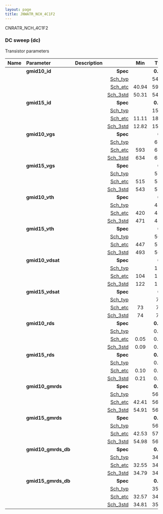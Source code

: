 ```yaml
---
layout: page
title: JNWATR_NCH_4C1F2
---
```



CNRATR_NCH_4C1F2

### DC sweep (dc)

Transistor parameters



|**Name**|**Parameter**|**Description**| |**Min**|**Typ**|**Max**| Unit|
|:---|:---|:---|---:|:---:|:---:|:---:| ---:|
||**gmid10\_id** || **Spec**  |  | **0.00** |  | **uA** |
| | | |<a href='results/dc_Sch_typical.html'>Sch_typ</a>| | 54.82 |  | |
| | | |<a href='results/dc_Sch_etc.html'>Sch_etc</a>|40.94 | 59.78 | 80.27 | |
| | | |<a href='results/dc_Sch_mc.html'>Sch_3std</a>|50.31 | 54.94 | 59.56 | |
||**gmid15\_id** || **Spec**  |  | **0.00** |  | **uA** |
| | | |<a href='results/dc_Sch_typical.html'>Sch_typ</a>| | 15.18 |  | |
| | | |<a href='results/dc_Sch_etc.html'>Sch_etc</a>|11.11 | 18.32 | 29.22 | |
| | | |<a href='results/dc_Sch_mc.html'>Sch_3std</a>|12.82 | 15.24 | 17.67 | |
||**gmid10\_vgs** || **Spec**  |  | **0** |  | **mV** |
| | | |<a href='results/dc_Sch_typical.html'>Sch_typ</a>| | 657 |  | |
| | | |<a href='results/dc_Sch_etc.html'>Sch_etc</a>|593 | 653 | 715 | |
| | | |<a href='results/dc_Sch_mc.html'>Sch_3std</a>|634 | 659 | 683 | |
||**gmid15\_vgs** || **Spec**  |  | **0** |  | **mV** |
| | | |<a href='results/dc_Sch_typical.html'>Sch_typ</a>| | 570 |  | |
| | | |<a href='results/dc_Sch_etc.html'>Sch_etc</a>|515 | 582 | 650 | |
| | | |<a href='results/dc_Sch_mc.html'>Sch_3std</a>|543 | 571 | 599 | |
||**gmid10\_vth** || **Spec**  |  | **0** |  | **mV** |
| | | |<a href='results/dc_Sch_typical.html'>Sch_typ</a>| | 486 |  | |
| | | |<a href='results/dc_Sch_etc.html'>Sch_etc</a>|420 | 483 | 551 | |
| | | |<a href='results/dc_Sch_mc.html'>Sch_3std</a>|471 | 487 | 502 | |
||**gmid15\_vth** || **Spec**  |  | **0** |  | **mV** |
| | | |<a href='results/dc_Sch_typical.html'>Sch_typ</a>| | 507 |  | |
| | | |<a href='results/dc_Sch_etc.html'>Sch_etc</a>|447 | 515 | 582 | |
| | | |<a href='results/dc_Sch_mc.html'>Sch_3std</a>|493 | 508 | 523 | |
||**gmid10\_vdsat** || **Spec**  |  | **0** |  | **mV** |
| | | |<a href='results/dc_Sch_typical.html'>Sch_typ</a>| | 126 |  | |
| | | |<a href='results/dc_Sch_etc.html'>Sch_etc</a>|104 | 118 | 130 | |
| | | |<a href='results/dc_Sch_mc.html'>Sch_3std</a>|122 | 126 | 130 | |
||**gmid15\_vdsat** || **Spec**  |  | **0** |  | **mV** |
| | | |<a href='results/dc_Sch_typical.html'>Sch_typ</a>| | 79 |  | |
| | | |<a href='results/dc_Sch_etc.html'>Sch_etc</a>|73 | 76 | 79 | |
| | | |<a href='results/dc_Sch_mc.html'>Sch_3std</a>|74 | 79 | 83 | |
||**gmid10\_rds** || **Spec**  |  | **0.00** |  | **MOhm** |
| | | |<a href='results/dc_Sch_typical.html'>Sch_typ</a>| | 0.10 |  | |
| | | |<a href='results/dc_Sch_etc.html'>Sch_etc</a>|0.05 | 0.10 | 0.19 | |
| | | |<a href='results/dc_Sch_mc.html'>Sch_3std</a>|0.09 | 0.10 | 0.11 | |
||**gmid15\_rds** || **Spec**  |  | **0.00** |  | **MOhm** |
| | | |<a href='results/dc_Sch_typical.html'>Sch_typ</a>| | 0.25 |  | |
| | | |<a href='results/dc_Sch_etc.html'>Sch_etc</a>|0.10 | 0.21 | 0.47 | |
| | | |<a href='results/dc_Sch_mc.html'>Sch_3std</a>|0.21 | 0.25 | 0.28 | |
||**gmid10\_gmrds** || **Spec**  |  | **0.00** |  | **V** |
| | | |<a href='results/dc_Sch_typical.html'>Sch_typ</a>| | 56.02 |  | |
| | | |<a href='results/dc_Sch_etc.html'>Sch_etc</a>|42.41 | 56.98 | 77.04 | |
| | | |<a href='results/dc_Sch_mc.html'>Sch_3std</a>|54.91 | 56.08 | 57.25 | |
||**gmid15\_gmrds** || **Spec**  |  | **0.00** |  | **V** |
| | | |<a href='results/dc_Sch_typical.html'>Sch_typ</a>| | 56.44 |  | |
| | | |<a href='results/dc_Sch_etc.html'>Sch_etc</a>|42.53 | 57.42 | 78.37 | |
| | | |<a href='results/dc_Sch_mc.html'>Sch_3std</a>|54.98 | 56.48 | 57.99 | |
||**gmid10\_gmrds\_db** || **Spec**  |  | **0.00** |  | **dB** |
| | | |<a href='results/dc_Sch_typical.html'>Sch_typ</a>| | 34.97 |  | |
| | | |<a href='results/dc_Sch_etc.html'>Sch_etc</a>|32.55 | 34.86 | 37.73 | |
| | | |<a href='results/dc_Sch_mc.html'>Sch_3std</a>|34.79 | 34.98 | 35.16 | |
||**gmid15\_gmrds\_db** || **Spec**  |  | **0.00** |  | **dB** |
| | | |<a href='results/dc_Sch_typical.html'>Sch_typ</a>| | 35.03 |  | |
| | | |<a href='results/dc_Sch_etc.html'>Sch_etc</a>|32.57 | 34.92 | 37.88 | |
| | | |<a href='results/dc_Sch_mc.html'>Sch_3std</a>|34.81 | 35.04 | 35.27 | |


